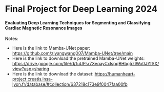 # Final Project for Deep Learning 2024

#### Evaluating Deep Learning Techniques for Segmenting and Classifying Cardiac Magnetic Resonance Images 

Notes:
- Here is the link to Mamba-UNet paper: https://github.com/ziyangwang007/Mamba-UNet/tree/main
- Here is the link to download the pretrained Mamba-UNet weights: https://drive.google.com/file/d/1uUPsr7XeqayCxlspqBHbg5zIWx0JYtSX/view?usp=sharing
- Here is the link to download the dataset: https://humanheart-project.creatis.insa-lyon.fr/database/#collection/637218c173e9f0047faa00fb

